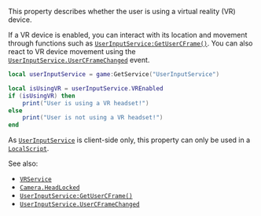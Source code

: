 This property describes whether the user is using a virtual reality (VR)
device.

If a VR device is enabled, you can interact with its location and movement
through functions such as [`UserInputService:GetUserCFrame()`](https://create.roblox.com/docs/reference/engine/classes/UserInputService#GetUserCFrame). You
can also react to VR device movement using the
[`UserInputService.UserCFrameChanged`](https://create.roblox.com/docs/reference/engine/classes/UserInputService#UserCFrameChanged) event.
```lua
local userInputService = game:GetService("UserInputService")

local isUsingVR = userInputService.VREnabled
if (isUsingVR) then
    print("User is using a VR headset!")
else
    print("User is not using a VR headset!")
end
```

As [`UserInputService`](https://create.roblox.com/docs/reference/engine/classes/UserInputService) is client-side only, this property can only be
used in a [`LocalScript`](https://create.roblox.com/docs/reference/engine/classes/LocalScript).

See also:

- [`VRService`](https://create.roblox.com/docs/reference/engine/classes/VRService)
- [`Camera.HeadLocked`](https://create.roblox.com/docs/reference/engine/classes/Camera#HeadLocked)
- [`UserInputService:GetUserCFrame()`](https://create.roblox.com/docs/reference/engine/classes/UserInputService#GetUserCFrame)
- [`UserInputService.UserCFrameChanged`](https://create.roblox.com/docs/reference/engine/classes/UserInputService#UserCFrameChanged)